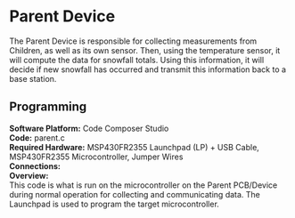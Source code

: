 # Parent Device
The Parent Device is responsible for collecting measurements from Children, as well as its own sensor. Then, using the temperature sensor, it will compute the data for snowfall totals. Using this information, it will decide if new snowfall has occurred and transmit this information back to a base station. 


## Programming

**Software Platform:** Code Composer Studio \
**Code:** parent.c \
**Required Hardware:** MSP430FR2355 Launchpad (LP) + USB Cable, MSP430FR2355 Microcontroller, Jumper Wires \
**Connections:** \
**Overview:** \
This code is what is run on the microcontroller on the Parent PCB/Device during normal operation for collecting and communicating data. The Launchpad is used to program the target microcontroller.
